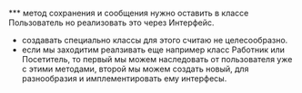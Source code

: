 *** метод сохранения и сообщения нужно оставить в классе Пользователь
но реализовать это через Интерфейс.
- создавать специально классы для этого считаю не целесообразно.
- если мы заходитим реалзивать еще например класс Работник или Посетитель, то первый мы можем наследовать от пользователя уже с этими методами, второй мы можем создать новый, для разнообразия и имплементировать ему интерфесы.
